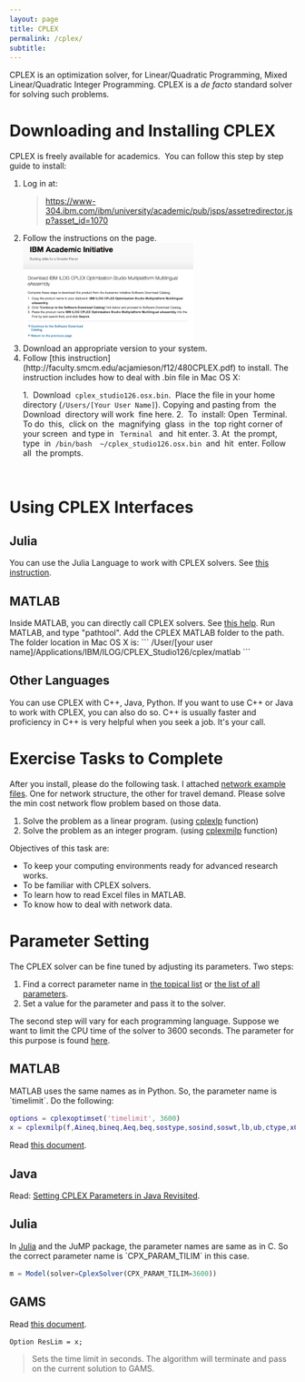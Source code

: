 ```yaml
---
layout: page
title: CPLEX
permalink: /cplex/
subtitle:
---
```


CPLEX is an optimization solver, for Linear/Quadratic Programming, Mixed Linear/Quadratic Integer Programming. CPLEX is a <em>de facto</em> standard solver for solving such problems.
<h1>Downloading and Installing CPLEX</h1>
CPLEX is freely available for academics.  You can follow this step by step guide to install:
<ol>
	<li><span style="line-height: 16px;"><span style="line-height: 16px;">Log in at: </span></span>
<blockquote><a href="https://www-304.ibm.com/ibm/university/academic/pub/jsps/assetredirector.jsp?asset_id=1070" target="_blank">https://www-304.ibm.com/ibm/university/academic/pub/jsps/assetredirector.jsp?asset_id=1070</a></blockquote>
</li>
	<li>Follow the instructions on the page.<a href="/resources/images/ibm.png"><img class="aligncenter wp-image-430 size-medium" src="/resources/images/ibm.png" alt="Screenshot 2014-07-20 23.22.37" width="300" height="174" /></a></li>
	<li>Download an appropriate version to your system.</li>
	<li>Follow [this instruction](http://faculty.smcm.edu/acjamieson/f12/480CPLEX.pdf) to install.
The instruction includes how to deal with .bin file in Mac OS X:

  1.  Download  `cplex_studio126.osx.bin`.  Place the file in your home directory (`/Users/[Your User Name]`). Copying and pasting from  the Download  directory will work  fine here.
  2.  To  install: Open  Terminal.  To do  this,  click on  the  magnifying  glass  in the  top right corner of  your screen  and type in ` Terminal ` and  hit enter.
  3. At  the prompt, type  in  `/bin/bash  ~/cplex_studio126.osx.bin`  and  hit  enter. Follow all  the prompts.

</ol>
</blockquote>
</li>
</ol>
&nbsp;
<h1>Using CPLEX Interfaces</h1>
<h2>Julia</h2>
You can use the Julia Language to work with CPLEX solvers. See <a title="Julia" href="http://stom.chkwon.net/resources/computer-help/julia/">this instruction</a>.
<h2>MATLAB</h2>
Inside MATLAB, you can directly call CPLEX solvers. See <a title="" href="http://pic.dhe.ibm.com/infocenter/cosinfoc/v12r2/index.jsp?topic=/ilog.odms.cplex.help/Content/Optimization/Documentation/CPLEX/_pubskel/CPLEX1130.html" rel="nofollow">this help</a>. Run MATLAB, and type "pathtool". Add the CPLEX MATLAB folder to the path. The folder location in Mac OS X is:
```
/User/[your user name]/Applications/IBM/ILOG/CPLEX_Studio126/cplex/matlab
```
<h2>Other Languages</h2>
You can use CPLEX with C++, Java, Python. If you want to use C++ or Java to work with CPLEX, you can also do so. C++ is usually faster and proficiency in C++ is very helpful when you seek a job. It's your call.
<h1>Exercise Tasks to Complete</h1>
After you install, please do the following task. I attached <a href="http://www.chkwon.net/wordpress/wp-content/uploads/2012/12/network_example.zip">network example files</a>. One for network structure, the other for travel demand. Please solve the min cost network flow problem based on those data.
<ol>
	<li>Solve the problem as a linear program. (using <a title="" href="http://pic.dhe.ibm.com/infocenter/cosinfoc/v12r2/index.jsp?topic=%2Filog.odms.cplex.help%2FContent%2FOptimization%2FDocumentation%2FCPLEX%2F_pubskel%2FCPLEX1184.html" rel="nofollow">cplexlp</a> function)</li>
	<li>Solve the problem as an integer program. (using <a title="" href="http://pic.dhe.ibm.com/infocenter/cosinfoc/v12r2/index.jsp?topic=%2Filog.odms.cplex.help%2FContent%2FOptimization%2FDocumentation%2FCPLEX%2F_pubskel%2FCPLEX1194.html" rel="nofollow">cplexmilp</a> function)</li>
</ol>
Objectives of this task are:
<ul>
	<li>To keep your computing environments ready for advanced research works.</li>
	<li>To be familiar with CPLEX solvers.</li>
	<li>To learn how to read Excel files in MATLAB.</li>
	<li>To know how to deal with network data.</li>
</ul>







<h1>Parameter Setting</h1>
The CPLEX solver can be fine tuned by adjusting its parameters. Two steps:
<ol>
     <li>Find a correct parameter name in <a href="http://www-01.ibm.com/support/knowledgecenter/#!/SSSA5P_12.2.0/ilog.odms.cplex.help/Content/Optimization/Documentation/CPLEX/_pubskel/CPLEX916.html" target="_blank">the topical list</a> or <a href="http://www-01.ibm.com/support/knowledgecenter/#!/SSSA5P_12.2.0/ilog.odms.cplex.help/Content/Optimization/Documentation/CPLEX/_pubskel/CPLEX934.html" target="_blank">the list of all parameters</a>. </li>
     <li>Set a value for the parameter and pass it to the solver.</li>
</ol>

The second step will vary for each programming language. Suppose we want to limit the CPU time of the solver to 3600 seconds. The parameter for this purpose is found <a href="http://www-01.ibm.com/support/knowledgecenter/#!/SSSA5P_12.2.0/ilog.odms.cplex.help/Content/Optimization/Documentation/CPLEX/_pubskel/CPLEX1072.html" target="_blank">here</a>.

<h2>MATLAB</h2>
MATLAB uses the same names as in Python. So, the parameter name is `timelimit`. Do the following:

```matlab
options = cplexoptimset('timelimit', 3600)
x = cplexmilp(f,Aineq,bineq,Aeq,beq,sostype,sosind,soswt,lb,ub,ctype,x0,options)
```

Read <a href="http://www-01.ibm.com/support/knowledgecenter/#!/SSSA5P_12.6.1/ilog.odms.cplex.help/CPLEX/MATLAB/topics/gs_param.html" target="_blank">this document</a>.

<h2>Java</h2>
Read: <a href="http://spartanideas.msu.edu/2014/05/11/setting-cplex-parameters-in-java-revisited/" target="_blank">Setting CPLEX Parameters in Java Revisited</a>.

<h2>Julia</h2>
In <a title="Julia" href="http://stom.chkwon.net/resources/computer-help/julia/">Julia</a> and the JuMP package, the parameter names are same as in C. So the correct parameter name is `CPX_PARAM_TILIM` in this case.

```julia
m = Model(solver=CplexSolver(CPX_PARAM_TILIM=3600))
```

<h2>GAMS</h2>
Read <a href="https://www.gams.com/help/index.jsp?topic=%2Fgams.doc%2Fsolvers%2Fcplex%2Findex.html" target="_blank">this document</a>.

```
Option ResLim = x;
```
<blockquote>Sets the time limit in seconds. The algorithm will terminate and pass on the current solution to GAMS.</blockquote>
